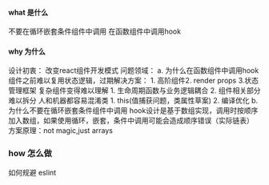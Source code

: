 #### what 是什么
不要在循环嵌套条件组件中调用
在函数组件中调用hook

#### why 为什么
设计初衷： 改变react组件开发模式
问题领域：
a. 为什么在函数组件中调用hook
	组件之前难以复用状态逻辑，过期解决方案： 1. 高阶组件2. render props 3.状态管理框架
	复杂组件变得难以理解 1. 生命周期函数与业务逻辑耦合 2. 组件相关部分难以拆分
	人和机器都容易混淆类 1. this(值捕获问题，类属性草案) 2. 编译优化
b. 为什么不要在循环嵌套条件组件中调用
	hook设计是基于数组实现，调用时按顺序加入数组，如果使用循环，嵌套，条件中调用可能会造成顺序错误（实际链表）
方案原理：not magic,just arrays

### how 怎么做
如何规避 eslint